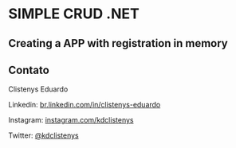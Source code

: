 # SIMPLE CRUD .NET

## Creating a APP with registration in memory

## Contato

Clistenys Eduardo

Linkedin:  [br.linkedin.com/in/clistenys-eduardo](www.linkedin.com/in/clistenys-eduardo)

Instagram:  [instagram.com/kdclistenys](https://instagram.com/kdclistenys)

Twitter:  [@kdclistenys](https://twitter.com/kdclistenys)
